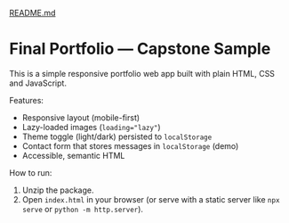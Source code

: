 [README.md](https://github.com/user-attachments/files/22399098/README.md)
# Final Portfolio — Capstone Sample
This is a simple responsive portfolio web app built with plain HTML, CSS and JavaScript.

Features:
- Responsive layout (mobile-first)
- Lazy-loaded images (`loading="lazy"`)
- Theme toggle (light/dark) persisted to `localStorage`
- Contact form that stores messages in `localStorage` (demo)
- Accessible, semantic HTML

How to run:
1. Unzip the package.
2. Open `index.html` in your browser (or serve with a static server like `npx serve` or `python -m http.server`).
